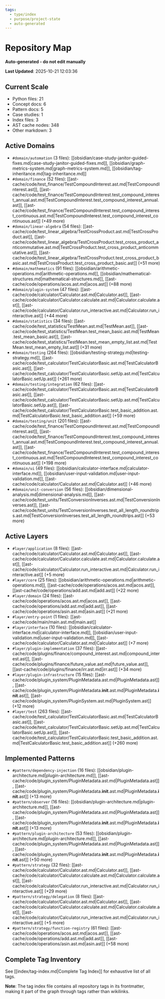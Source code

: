 ```yaml
---
tags:
  - type/index
  - purpose/project-state
  - auto-generated
---
```


# Repository Map

**Auto-generated - do not edit manually**

**Last Updated**: 2025-10-21 12:03:36

## Current Scale

- Python files: 21
- Concept docs: 6
- Pattern docs: 5
- Case studies: 1
- Index files: 3
- AST cache nodes: 348
- Other markdown: 3

## Active Domains

- `#domain/automation` (3 files): [[obsidian/case-study-janitor-guided-fixes.md|case-study-janitor-guided-fixes.md]], [[obsidian/graph-metrics-system.md|graph-metrics-system.md]], [[obsidian/tag-inheritance.md|tag-inheritance.md]]
- `#domain/finance` (52 files): [[ast-cache/code/test_finance/TestCompoundInterest.ast.md|TestCompoundInterest.ast]], [[ast-cache/code/test_finance/TestCompoundInterest.test_compound_interest_annual.ast.md|TestCompoundInterest.test_compound_interest_annual.ast]], [[ast-cache/code/test_finance/TestCompoundInterest.test_compound_interest_continuous.ast.md|TestCompoundInterest.test_compound_interest_continuous.ast]] (+49 more)
- `#domain/linear-algebra` (54 files): [[ast-cache/code/test_linear_algebra/TestCrossProduct.ast.md|TestCrossProduct.ast]], [[ast-cache/code/test_linear_algebra/TestCrossProduct.test_cross_product_anticommutative.ast.md|TestCrossProduct.test_cross_product_anticommutative.ast]], [[ast-cache/code/test_linear_algebra/TestCrossProduct.test_cross_product_basic.ast.md|TestCrossProduct.test_cross_product_basic.ast]] (+51 more)
- `#domain/mathematics` (91 files): [[obsidian/arithmetic-operations.md|arithmetic-operations.md]], [[obsidian/mathematical-structures.md|mathematical-structures.md]], [[ast-cache/code/operations/acos.ast.md|acos.ast]] (+88 more)
- `#domain/plugin-system` (47 files): [[ast-cache/code/calculator/Calculator.ast.md|Calculator.ast]], [[ast-cache/code/calculator/Calculator.calculate.ast.md|Calculator.calculate.ast]], [[ast-cache/code/calculator/Calculator.run_interactive.ast.md|Calculator.run_interactive.ast]] (+44 more)
- `#domain/statistics` (34 files): [[ast-cache/code/test_statistics/TestMean.ast.md|TestMean.ast]], [[ast-cache/code/test_statistics/TestMean.test_mean_basic.ast.md|TestMean.test_mean_basic.ast]], [[ast-cache/code/test_statistics/TestMean.test_mean_empty_list.ast.md|TestMean.test_mean_empty_list.ast]] (+31 more)
- `#domain/testing` (264 files): [[obsidian/testing-strategy.md|testing-strategy.md]], [[ast-cache/code/test_calculator/TestCalculatorBasic.ast.md|TestCalculatorBasic.ast]], [[ast-cache/code/test_calculator/TestCalculatorBasic.setUp.ast.md|TestCalculatorBasic.setUp.ast]] (+261 more)
- `#domain/testing/integration` (62 files): [[ast-cache/code/test_calculator/TestCalculatorBasic.ast.md|TestCalculatorBasic.ast]], [[ast-cache/code/test_calculator/TestCalculatorBasic.setUp.ast.md|TestCalculatorBasic.setUp.ast]], [[ast-cache/code/test_calculator/TestCalculatorBasic.test_basic_addition.ast.md|TestCalculatorBasic.test_basic_addition.ast]] (+59 more)
- `#domain/testing/unit` (201 files): [[ast-cache/code/test_finance/TestCompoundInterest.ast.md|TestCompoundInterest.ast]], [[ast-cache/code/test_finance/TestCompoundInterest.test_compound_interest_annual.ast.md|TestCompoundInterest.test_compound_interest_annual.ast]], [[ast-cache/code/test_finance/TestCompoundInterest.test_compound_interest_continuous.ast.md|TestCompoundInterest.test_compound_interest_continuous.ast]] (+198 more)
- `#domain/ui` (49 files): [[obsidian/calculator-interface.md|calculator-interface.md]], [[obsidian/user-input-validation.md|user-input-validation.md]], [[ast-cache/code/calculator/Calculator.ast.md|Calculator.ast]] (+46 more)
- `#domain/unit-conversion` (56 files): [[obsidian/dimensional-analysis.md|dimensional-analysis.md]], [[ast-cache/code/test_units/TestConversionInverses.ast.md|TestConversionInverses.ast]], [[ast-cache/code/test_units/TestConversionInverses.test_all_length_roundtrips.ast.md|TestConversionInverses.test_all_length_roundtrips.ast]] (+53 more)

## Active Layers

- `#layer/application` (8 files): [[ast-cache/code/calculator/Calculator.ast.md|Calculator.ast]], [[ast-cache/code/calculator/Calculator.calculate.ast.md|Calculator.calculate.ast]], [[ast-cache/code/calculator/Calculator.run_interactive.ast.md|Calculator.run_interactive.ast]] (+5 more)
- `#layer/core` (25 files): [[obsidian/arithmetic-operations.md|arithmetic-operations.md]], [[ast-cache/code/operations/acos.ast.md|acos.ast]], [[ast-cache/code/operations/add.ast.md|add.ast]] (+22 more)
- `#layer/domain` (24 files): [[ast-cache/code/operations/acos.ast.md|acos.ast]], [[ast-cache/code/operations/add.ast.md|add.ast]], [[ast-cache/code/operations/asin.ast.md|asin.ast]] (+21 more)
- `#layer/entry-point` (1 files): [[ast-cache/code/main/main.ast.md|main.ast]]
- `#layer/interface` (10 files): [[obsidian/calculator-interface.md|calculator-interface.md]], [[obsidian/user-input-validation.md|user-input-validation.md]], [[ast-cache/code/calculator/Calculator.ast.md|Calculator.ast]] (+7 more)
- `#layer/plugin-implementation` (37 files): [[ast-cache/code/plugins/finance/compound_interest.ast.md|compound_interest.ast]], [[ast-cache/code/plugins/finance/future_value.ast.md|future_value.ast]], [[ast-cache/code/plugins/finance/irr.ast.md|irr.ast]] (+34 more)
- `#layer/plugin-infrastructure` (15 files): [[ast-cache/code/plugin_system/PluginMetadata.ast.md|PluginMetadata.ast]], [[ast-cache/code/plugin_system/PluginMetadata.__init__.ast.md|PluginMetadata.__init__.ast]], [[ast-cache/code/plugin_system/PluginSystem.ast.md|PluginSystem.ast]] (+12 more)
- `#layer/test` (263 files): [[ast-cache/code/test_calculator/TestCalculatorBasic.ast.md|TestCalculatorBasic.ast]], [[ast-cache/code/test_calculator/TestCalculatorBasic.setUp.ast.md|TestCalculatorBasic.setUp.ast]], [[ast-cache/code/test_calculator/TestCalculatorBasic.test_basic_addition.ast.md|TestCalculatorBasic.test_basic_addition.ast]] (+260 more)

## Implemented Patterns

- `#pattern/dependency-injection` (16 files): [[obsidian/plugin-architecture.md|plugin-architecture.md]], [[ast-cache/code/plugin_system/PluginMetadata.ast.md|PluginMetadata.ast]], [[ast-cache/code/plugin_system/PluginMetadata.__init__.ast.md|PluginMetadata.__init__.ast]] (+13 more)
- `#pattern/observer` (16 files): [[obsidian/plugin-architecture.md|plugin-architecture.md]], [[ast-cache/code/plugin_system/PluginMetadata.ast.md|PluginMetadata.ast]], [[ast-cache/code/plugin_system/PluginMetadata.__init__.ast.md|PluginMetadata.__init__.ast]] (+13 more)
- `#pattern/plugin-architecture` (53 files): [[obsidian/plugin-architecture.md|plugin-architecture.md]], [[ast-cache/code/plugin_system/PluginMetadata.ast.md|PluginMetadata.ast]], [[ast-cache/code/plugin_system/PluginMetadata.__init__.ast.md|PluginMetadata.__init__.ast]] (+50 more)
- `#pattern/strategy` (32 files): [[ast-cache/code/calculator/Calculator.ast.md|Calculator.ast]], [[ast-cache/code/calculator/Calculator.calculate.ast.md|Calculator.calculate.ast]], [[ast-cache/code/calculator/Calculator.run_interactive.ast.md|Calculator.run_interactive.ast]] (+29 more)
- `#pattern/strategy/delegation` (8 files): [[ast-cache/code/calculator/Calculator.ast.md|Calculator.ast]], [[ast-cache/code/calculator/Calculator.calculate.ast.md|Calculator.calculate.ast]], [[ast-cache/code/calculator/Calculator.run_interactive.ast.md|Calculator.run_interactive.ast]] (+5 more)
- `#pattern/strategy/function-registry` (61 files): [[ast-cache/code/operations/acos.ast.md|acos.ast]], [[ast-cache/code/operations/add.ast.md|add.ast]], [[ast-cache/code/operations/asin.ast.md|asin.ast]] (+58 more)

## Complete Tag Inventory

See [[index/tag-index.md|Complete Tag Index]] for exhaustive list of all tags.

**Note**: The tag index file contains all repository tags in its frontmatter, making it part of the graph through tags rather than wikilinks.
